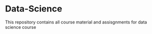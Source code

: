 # Data-Science
This repository contains all course material and assisgnments for data science course 

